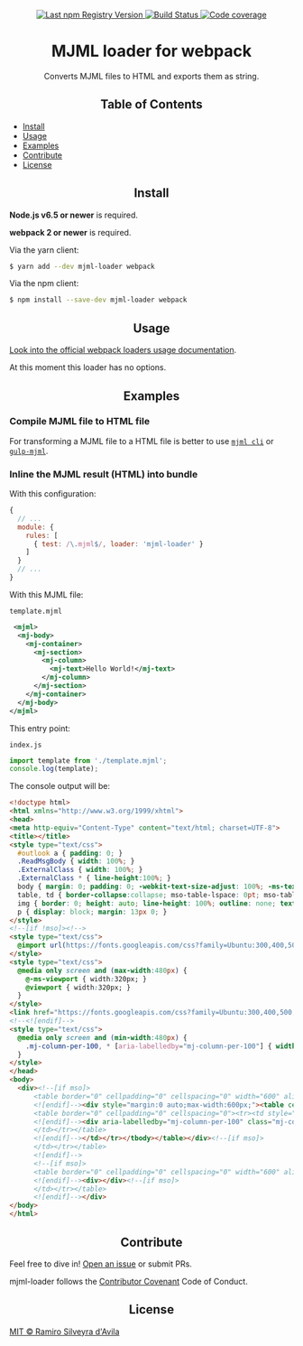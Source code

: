 <br />
<div align="center">
  <a href="https://www.npmjs.com/package/mjml-loader">
    <img src="https://img.shields.io/npm/v/mjml-loader.svg?maxAge=86400" alt="Last npm Registry Version">
  </a>
  <a href="https://travis-ci.org/ramasilveyra/mjml-loader?branch=master">
    <img src="https://travis-ci.org/ramasilveyra/mjml-loader.svg?branch=master" alt="Build Status">
  </a>
  <a href="https://codecov.io/github/ramasilveyra/mjml-loader?branch=master">
    <img src="https://img.shields.io/codecov/c/github/ramasilveyra/mjml-loader.svg?branch=master" alt="Code coverage">
  </a>
</div>

<h1 align="center">MJML loader for webpack</h1>

<p align="center">Converts MJML files to HTML and exports them as string.</p>

<h2 align="center">Table of Contents</h2>

- [Install](#install)
- [Usage](#usage)
- [Examples](#examples)
- [Contribute](#contribute)
- [License](#license)

<h2 align="center">Install</h2>

**Node.js v6.5 or newer** is required.

**webpack 2 or newer** is required.

Via the yarn client:

```bash
$ yarn add --dev mjml-loader webpack
```

Via the npm client:

```bash
$ npm install --save-dev mjml-loader webpack
```

<h2 align="center">Usage</h2>


[Look into the official webpack loaders usage documentation](https://webpack.js.org/concepts/loaders/#using-loaders).

At this moment this loader has no options.

<h2 align="center">Examples</h2>

### Compile MJML file to HTML file

For transforming a MJML file to a HTML file is better to use [`mjml cli`](https://www.npmjs.com/package/mjml-cli) or [`gulp-mjml`](https://www.npmjs.com/package/gulp-mjml).

### Inline the MJML result (HTML) into bundle

With this configuration:

```javascript
{
  // ...
  module: {
    rules: [
      { test: /\.mjml$/, loader: 'mjml-loader' }
    ]
  }
  // ...
}
```

With this MJML file:

`template.mjml`
```xml
 <mjml>
  <mj-body>
    <mj-container>
      <mj-section>
        <mj-column>
          <mj-text>Hello World!</mj-text>
        </mj-column>
      </mj-section>
    </mj-container>
  </mj-body>
</mjml>
```

This entry point:

`index.js`
```javascript
import template from './template.mjml';
console.log(template);
```

The console output will be:

```html
<!doctype html>
<html xmlns="http://www.w3.org/1999/xhtml">
<head>
<meta http-equiv="Content-Type" content="text/html; charset=UTF-8">
<title></title>
<style type="text/css">
  #outlook a { padding: 0; }
  .ReadMsgBody { width: 100%; }
  .ExternalClass { width: 100%; }
  .ExternalClass * { line-height:100%; }
  body { margin: 0; padding: 0; -webkit-text-size-adjust: 100%; -ms-text-size-adjust: 100%; }
  table, td { border-collapse:collapse; mso-table-lspace: 0pt; mso-table-rspace: 0pt; }
  img { border: 0; height: auto; line-height: 100%; outline: none; text-decoration: none; -ms-interpolation-mode: bicubic; }
  p { display: block; margin: 13px 0; }
</style>
<!--[if !mso]><!-->
<style type="text/css">
  @import url(https://fonts.googleapis.com/css?family=Ubuntu:300,400,500,700);
</style>
<style type="text/css">
  @media only screen and (max-width:480px) {
    @-ms-viewport { width:320px; }
    @viewport { width:320px; }
  }
</style>
<link href="https://fonts.googleapis.com/css?family=Ubuntu:300,400,500,700" rel="stylesheet" type="text/css">
<!--<![endif]-->
<style type="text/css">
  @media only screen and (min-width:480px) {
    .mj-column-per-100, * [aria-labelledby="mj-column-per-100"] { width:100%!important; }
  }
</style>
</head>
<body>
  <div><!--[if mso]>
      <table border="0" cellpadding="0" cellspacing="0" width="600" align="center" style="width:600px;"><tr><td>
      <![endif]--><div style="margin:0 auto;max-width:600px;"><table cellpadding="0" cellspacing="0" style="font-size:0;width:100%;" align="center" border="0"><tbody><tr><td style="text-align:center;vertical-align:top;font-size:0;padding:20px 0;"><!--[if mso]>
      <table border="0" cellpadding="0" cellspacing="0"><tr><td style="vertical-align:top;width:600px;">
      <![endif]--><div aria-labelledby="mj-column-per-100" class="mj-column-per-100" style="vertical-align:top;display:inline-block;font-size:13px;text-align:left;width:100%;"><table cellpadding="0" cellspacing="0" width="100%" border="0"><tbody><tr><td style="word-break:break-word;font-size:0;padding:10px 25px;" align="left"><div style="cursor:auto;color:#000000;font-family:Ubuntu, Helvetica, Arial, sans-serif;font-size:13px;line-height:22px;">Hello World!</div></td></tr></tbody></table></div><!--[if mso]>
      </td></tr></table>
      <![endif]--></td></tr></tbody></table></div><!--[if mso]>
      </td></tr></table>
      <![endif]-->
      <!--[if mso]>
      <table border="0" cellpadding="0" cellspacing="0" width="600" align="center" style="width:600px;"><tr><td>
      <![endif]--><div></div><!--[if mso]>
      </td></tr></table>
      <![endif]--></div>
</body>
</html>
```

<h2 align="center">Contribute</h2>

Feel free to dive in! [Open an issue](https://github.com/ramasilveyra/mjml-loader/issues/new) or submit PRs.

mjml-loader follows the [Contributor Covenant](http://contributor-covenant.org/version/1/3/0/) Code of Conduct.

<h2 align="center">License</h2>

[MIT © Ramiro Silveyra d'Avila](LICENSE.md)
